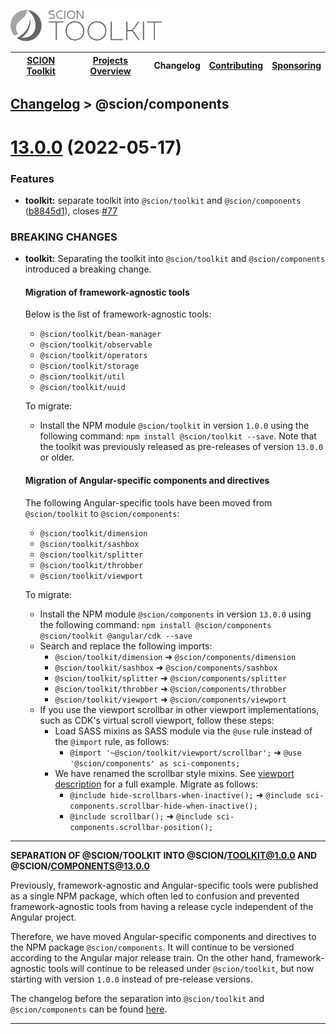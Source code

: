 <a href="/README.md"><img src="/resources/branding/scion-toolkit-banner.svg" height="50" alt="SCION Toolkit"></a>

| [SCION Toolkit][menu-home] | [Projects Overview][menu-projects-overview] | Changelog | [Contributing][menu-contributing] | [Sponsoring][menu-sponsoring] |  
| --- | --- | --- | --- | --- |

## [Changelog][menu-changelog] > @scion/components


# [13.0.0](https://github.com/SchweizerischeBundesbahnen/scion-toolkit/compare/13.0.0-beta.2...components-13.0.0) (2022-05-17)


### Features

* **toolkit:** separate toolkit into `@scion/toolkit` and `@scion/components` ([b8845d1](https://github.com/SchweizerischeBundesbahnen/scion-toolkit/commit/b8845d1aad38f9e1e8c3b4b9ad61966987a6cb75)), closes [#77](https://github.com/SchweizerischeBundesbahnen/scion-toolkit/issues/77)


### BREAKING CHANGES

* **toolkit:** Separating the toolkit into `@scion/toolkit` and `@scion/components` introduced a breaking change.

  #### Migration of framework-agnostic tools
  
  Below is the list of framework-agnostic tools:
  - `@scion/toolkit/bean-manager`
  - `@scion/toolkit/observable`
  - `@scion/toolkit/operators`
  - `@scion/toolkit/storage`
  - `@scion/toolkit/util`
  - `@scion/toolkit/uuid`
  
  To migrate:
  - Install the NPM module `@scion/toolkit` in version `1.0.0` using the following command: `npm install @scion/toolkit --save`. Note that the toolkit was previously released as pre-releases of version `13.0.0` or older.
  
  #### Migration of Angular-specific components and directives
  
  The following Angular-specific tools have been moved from `@scion/toolkit` to `@scion/components`:
  - `@scion/toolkit/dimension`
  - `@scion/toolkit/sashbox`
  - `@scion/toolkit/splitter`
  - `@scion/toolkit/throbber`
  - `@scion/toolkit/viewport`
  
  To migrate:
  - Install the NPM module `@scion/components` in version `13.0.0` using the following command: `npm install @scion/components @scion/toolkit @angular/cdk --save`
  - Search and replace the following imports:
    - `@scion/toolkit/dimension` ➜ `@scion/components/dimension`
    - `@scion/toolkit/sashbox` ➜ `@scion/components/sashbox`
    - `@scion/toolkit/splitter` ➜ `@scion/components/splitter`
    - `@scion/toolkit/throbber` ➜ `@scion/components/throbber`
    - `@scion/toolkit/viewport` ➜ `@scion/components/viewport`
  - If you use the viewport scrollbar in other viewport implementations, such as CDK's virtual scroll viewport, follow these steps:
    - Load SASS mixins as SASS module via the `@use` rule instead of the `@import` rule, as follows:
      - `@import '~@scion/toolkit/viewport/scrollbar';` ➜ `@use '@scion/components' as sci-components;`
    - We have renamed the scrollbar style mixins. See  [viewport description](https://github.com/SchweizerischeBundesbahnen/scion-toolkit/blob/master/docs/site/tools/viewport.md) for a full example. Migrate as follows:
      - `@include hide-scrollbars-when-inactive();` ➜ `@include sci-components.scrollbar-hide-when-inactive();`
      - `@include scrollbar();` ➜ `@include sci-components.scrollbar-position();`



***
**SEPARATION OF @SCION/TOOLKIT INTO @SCION/TOOLKIT@1.0.0 AND @SCION/COMPONENTS@13.0.0**

Previously, framework-agnostic and Angular-specific tools were published as a single NPM package, which often led to confusion and prevented framework-agnostic tools from having a release cycle independent of the Angular project.

Therefore, we have moved Angular-specific components and directives to the NPM package `@scion/components`. It will continue to be versioned according to the Angular major release train. On the other hand, framework-agnostic tools will continue to be released under `@scion/toolkit`, but now starting with version `1.0.0` instead of pre-release versions.

The changelog before the separation into `@scion/toolkit` and `@scion/components` can be found [here](/docs/site/changelog-toolkit/changelog.md).

***

[menu-home]: /README.md
[menu-projects-overview]: /docs/site/projects-overview.md
[menu-changelog]: /docs/site/changelog.md
[menu-contributing]: /CONTRIBUTING.md
[menu-sponsoring]: /docs/site/sponsoring.md
